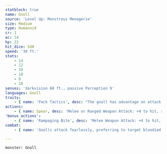 ```yaml
---
statblock: true
name: Gnoll
source: 'Level Up: Monstrous Menagerie'
size: Medium
type: Humanoid
cr: 1
ac: 14
hp: 22
hit_dice: 5d8
speed: '30 ft.'
stats:
    - 14
    - 12
    - 10
    - 10
    - 8
    - 10
senses: 'darkvision 60 ft., passive Perception 9'
languages: Gnoll
traits:
    - { name: 'Pack Tactics', desc: "The gnoll has advantage on attack rolls against a creature if at least one of the gnoll's allies is within 5 feet of the creature and not incapacitated." }
actions:
    - { name: Spear, desc: 'Melee or Ranged Weapon Attack: +4 to hit, reach 5 ft. or range 20/60 ft., one target. Hit: 5 (1d6 + 2) piercing damage.' }
'bonus actions':
    - { name: 'Rampaging Bite', desc: 'Melee Weapon Attack: +4 to hit, reach 5 ft., one bloodied creature. Hit: 4 (1d4 + 2) piercing damage.' }
combat:
    - { name: 'Gnolls attack fearlessly, preferring to target bloodied creatures', desc: 'If no such target is present, they attack whichever enemy is nearest.' }

---
```

```statblock
monster: Gnoll
```
